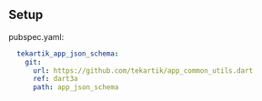 ## Setup

pubspec.yaml:

```yaml
  tekartik_app_json_schema:
    git:
      url: https://github.com/tekartik/app_common_utils.dart
      ref: dart3a
      path: app_json_schema
```